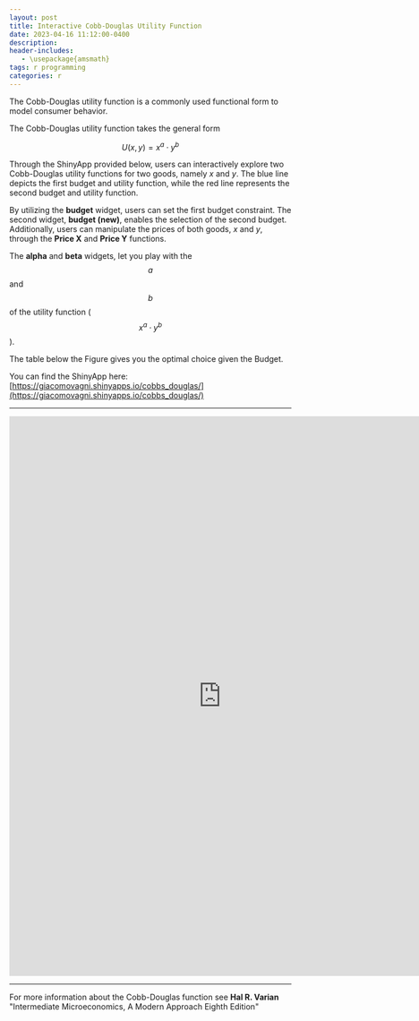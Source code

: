 ```yaml
---
layout: post
title: Interactive Cobb-Douglas Utility Function
date: 2023-04-16 11:12:00-0400
description:
header-includes:
   - \usepackage{amsmath}
tags: r programming
categories: r
---
```


The Cobb-Douglas utility function is a commonly used functional form to model consumer behavior.

The Cobb-Douglas utility function takes the general form

$$U(x,y) = x^a \cdot y^b$$

Through the ShinyApp provided below, users can interactively explore two Cobb-Douglas utility functions for two goods, namely *x* and *y*. The blue line depicts the first budget and utility function, while the red line represents the second budget and utility function.

By utilizing the **budget** widget, users can set the first budget constraint. The second widget, **budget (new)**, enables the selection of the second budget. Additionally, users can manipulate the prices of both goods, *x* and *y*, through the **Price X** and **Price Y** functions.

The **alpha** and **beta** widgets, let you play with the $$a$$ and $$b$$ of the utility function ($$x^a \cdot y^b$$).

The table below the Figure gives you the optimal choice given the Budget. 

You can find the ShinyApp here:
[https://giacomovagni.shinyapps.io/cobbs_douglas/](https://giacomovagni.shinyapps.io/cobbs_douglas/)

--------------------------------------------------------------------------------

<iframe height="1000" width="150%" frameborder="no" src="https://giacomovagni.shinyapps.io/cobbs_douglas/"> </iframe>

--------------------------------------------------------------------------------

For more information about the Cobb-Douglas function see **Hal R. Varian** "Intermediate Microeconomics, A Modern Approach Eighth Edition"
